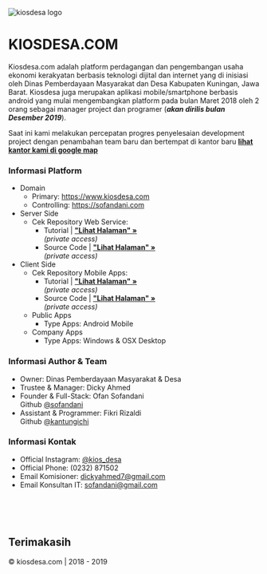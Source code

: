 ![kiosdesa logo](https://i.pinimg.com/564x/c4/17/ad/c417adcccc9ac7b572492ca2bdef46d1.jpg)

# KIOSDESA.COM

Kiosdesa.com adalah platform perdagangan dan pengembangan usaha ekonomi kerakyatan berbasis teknologi dijital dan internet yang di inisiasi oleh Dinas Pemberdayaan Masyarakat dan Desa Kabupaten Kuningan, Jawa Barat. Kiosdesa juga merupakan aplikasi mobile/smartphone berbasis android yang mulai mengembangkan platform pada bulan Maret 2018 oleh 2 orang sebagai manager project dan programer (_**akan dirilis bulan Desember 2019**_).

Saat ini kami melakukan percepatan progres penyelesaian development project dengan penambahan team baru dan bertempat di kantor baru **[lihat kantor kami di google map](https://goo.gl/maps/4gt3oT9uzXp)**

### Informasi Platform
- Domain
  - Primary: https://www.kiosdesa.com
  - Controlling: https://sofandani.com
- Server Side
  - Cek Repository Web Service:
    - Tutorial | **["Lihat Halaman" &raquo;](https://github.com/sofandani/api2/blob/master/README.md)**
      <br/>_(private access)_
    - Source Code | **["Lihat Halaman" &raquo;](https://github.com/sofandani/api2)**
      <br/>_(private access)_
- Client Side
  - Cek Repository Mobile Apps:
    - Tutorial | **[ "Lihat Halaman" &raquo;](https://github.com/sofandani/kiosdesa-mobile/blob/master/README.md)**
      <br/>_(private access)_
    - Source Code | **[ "Lihat Halaman" &raquo;](https://github.com/sofandani/kiosdesa-mobile)**
      <br/>_(private access)_
  - Public Apps
    - Type Apps: Android Mobile
  - Company Apps
    - Type Apps: Windows & OSX Desktop
    
### Informasi Author & Team
- Owner: Dinas Pemberdayaan Masyarakat & Desa
- Trustee & Manager: Dicky Ahmed
- Founder & Full-Stack: Ofan Sofandani
  <br />
  Github [@sofandani](https://github.com/sofandani)
- Assistant & Programmer: Fikri Rizaldi
  <br />
  Github [@kantungichi](https://github.com/kantungichi)

### Informasi Kontak
- Official Instagram: [@kios_desa](https://instagram.com/kios_desa)
- Official Phone: (0232) 871502
- Email Komisioner: [dickyahmed7@gmail.com](mailto:dickyahmed7@gmail.com)
- Email Konsultan IT: [sofandani@gmail.com](mailto:sofandani@gmail.com)

  
<br/>
<br/>
<br/>

## Terimakasih
&copy; kiosdesa.com | 2018 - 2019
